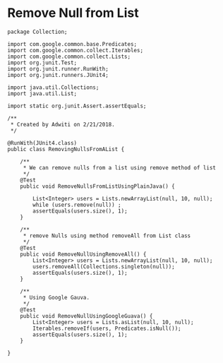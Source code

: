 # Remove Null from List

    package Collection;

    import com.google.common.base.Predicates;
    import com.google.common.collect.Iterables;
    import com.google.common.collect.Lists;
    import org.junit.Test;
    import org.junit.runner.RunWith;
    import org.junit.runners.JUnit4;

    import java.util.Collections;
    import java.util.List;

    import static org.junit.Assert.assertEquals;

    /**
     * Created by Adwiti on 2/21/2018.
     */

    @RunWith(JUnit4.class)
    public class RemovingNullsFromAList {

        /**
         * We can remove nulls from a list using remove method of list
         */
        @Test
        public void RemoveNullsFromListUsingPlainJava() {

            List<Integer> users = Lists.newArrayList(null, 10, null);
            while (users.remove(null)) ;
            assertEquals(users.size(), 1);
        }

        /**
         * remove Nulls using method removeAll from List class
         */
        @Test
        public void RemoveNullUsingRemoveAll() {
            List<Integer> users = Lists.newArrayList(null, 10, null);
            users.removeAll(Collections.singleton(null));
            assertEquals(users.size(), 1);
        }

        /**
         * Using Google Gauva.
         */
        @Test
        public void RemoveNullUsingGoogleGuava() {
            List<Integer> users = Lists.asList(null, 10, null);
            Iterables.removeIf(users, Predicates.isNull());
            assertEquals(users.size(), 1);
        }

    }
